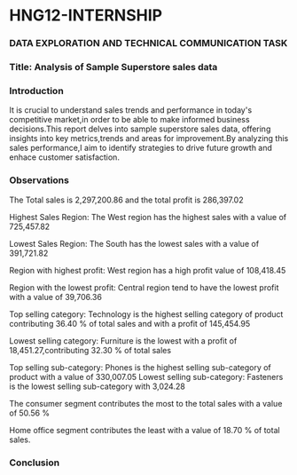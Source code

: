 # HNG12-INTERNSHIP

### DATA EXPLORATION AND TECHNICAL COMMUNICATION TASK

### Title: Analysis of Sample Superstore sales data

### Introduction

It is crucial to understand sales trends and performance in today's competitive market,in order to be able to make informed business decisions.This report delves into sample superstore sales data, offering insights into key metrics,trends and areas for improvement.By analyzing this sales performance,I aim to identify strategies to drive future growth and enhace customer satisfaction.

### Observations
The Total sales is 2,297,200.86 and the total profit is 286,397.02

Highest Sales Region: The West region has the highest sales with a value of 725,457.82

Lowest Sales Region: The South has the lowest sales with a value of 391,721.82

Region with highest profit: West region has a high profit value of 108,418.45

Region with the lowest profit: Central region tend to have the lowest profit with a value of 39,706.36

Top selling category: Technology is the highest selling category of product contributing 36.40 % of total sales and with a profit of 145,454.95 

Lowest selling category: Furniture is the lowest with a profit of 18,451.27,contributing 32.30 % of total sales

Top selling sub-category: Phones is the highest selling sub-category of product with a value of 330,007.05
Lowest selling sub-category: Fasteners is the lowest selling sub-category with 3,024.28

The consumer segment contributes the most to the total sales with a value of  50.56 %

Home office segment contributes the least with a value of 18.70 % of total sales.

### Conclusion

